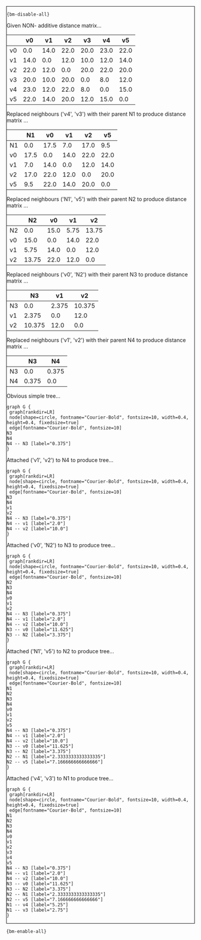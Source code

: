<div style="border:1px solid black;">

`{bm-disable-all}`

Given NON- additive distance matrix...

<table>
<thead><tr>
<th></th>
<th>v0</th>
<th>v1</th>
<th>v2</th>
<th>v3</th>
<th>v4</th>
<th>v5</th>
</tr></thead>
<tbody>
<tr>
<td>v0</td>
<td>0.0</td>
<td>14.0</td>
<td>22.0</td>
<td>20.0</td>
<td>23.0</td>
<td>22.0</td>
</tr>
<tr>
<td>v1</td>
<td>14.0</td>
<td>0.0</td>
<td>12.0</td>
<td>10.0</td>
<td>12.0</td>
<td>14.0</td>
</tr>
<tr>
<td>v2</td>
<td>22.0</td>
<td>12.0</td>
<td>0.0</td>
<td>20.0</td>
<td>22.0</td>
<td>20.0</td>
</tr>
<tr>
<td>v3</td>
<td>20.0</td>
<td>10.0</td>
<td>20.0</td>
<td>0.0</td>
<td>8.0</td>
<td>12.0</td>
</tr>
<tr>
<td>v4</td>
<td>23.0</td>
<td>12.0</td>
<td>22.0</td>
<td>8.0</td>
<td>0.0</td>
<td>15.0</td>
</tr>
<tr>
<td>v5</td>
<td>22.0</td>
<td>14.0</td>
<td>20.0</td>
<td>12.0</td>
<td>15.0</td>
<td>0.0</td>
</tr>
</tbody>
</table>


Replaced neighbours ('v4', 'v3') with their parent N1 to produce distance matrix ...

<table><thead><tr><th></th><th>N1</th><th>v0</th><th>v1</th><th>v2</th><th>v5</th></tr></thead><tbody><tr><td>N1</td><td>0.0</td><td>17.5</td><td>7.0</td><td>17.0</td><td>9.5</td></tr><tr><td>v0</td><td>17.5</td><td>0.0</td><td>14.0</td><td>22.0</td><td>22.0</td></tr><tr><td>v1</td><td>7.0</td><td>14.0</td><td>0.0</td><td>12.0</td><td>14.0</td></tr><tr><td>v2</td><td>17.0</td><td>22.0</td><td>12.0</td><td>0.0</td><td>20.0</td></tr><tr><td>v5</td><td>9.5</td><td>22.0</td><td>14.0</td><td>20.0</td><td>0.0</td></tr></tbody></table>


Replaced neighbours ('N1', 'v5') with their parent N2 to produce distance matrix ...

<table><thead><tr><th></th><th>N2</th><th>v0</th><th>v1</th><th>v2</th></tr></thead><tbody><tr><td>N2</td><td>0.0</td><td>15.0</td><td>5.75</td><td>13.75</td></tr><tr><td>v0</td><td>15.0</td><td>0.0</td><td>14.0</td><td>22.0</td></tr><tr><td>v1</td><td>5.75</td><td>14.0</td><td>0.0</td><td>12.0</td></tr><tr><td>v2</td><td>13.75</td><td>22.0</td><td>12.0</td><td>0.0</td></tr></tbody></table>


Replaced neighbours ('v0', 'N2') with their parent N3 to produce distance matrix ...

<table><thead><tr><th></th><th>N3</th><th>v1</th><th>v2</th></tr></thead><tbody><tr><td>N3</td><td>0.0</td><td>2.375</td><td>10.375</td></tr><tr><td>v1</td><td>2.375</td><td>0.0</td><td>12.0</td></tr><tr><td>v2</td><td>10.375</td><td>12.0</td><td>0.0</td></tr></tbody></table>


Replaced neighbours ('v1', 'v2') with their parent N4 to produce distance matrix ...

<table><thead><tr><th></th><th>N3</th><th>N4</th></tr></thead><tbody><tr><td>N3</td><td>0.0</td><td>0.375</td></tr><tr><td>N4</td><td>0.375</td><td>0.0</td></tr></tbody></table>


Obvious simple tree...

```{dot}
graph G {
 graph[rankdir=LR]
 node[shape=circle, fontname="Courier-Bold", fontsize=10, width=0.4, height=0.4, fixedsize=true]
 edge[fontname="Courier-Bold", fontsize=10]
N3
N4
N4 -- N3 [label="0.375"]
}
```


Attached ('v1', 'v2') to N4 to produce tree...

```{dot}
graph G {
 graph[rankdir=LR]
 node[shape=circle, fontname="Courier-Bold", fontsize=10, width=0.4, height=0.4, fixedsize=true]
 edge[fontname="Courier-Bold", fontsize=10]
N3
N4
v1
v2
N4 -- N3 [label="0.375"]
N4 -- v1 [label="2.0"]
N4 -- v2 [label="10.0"]
}
```


Attached ('v0', 'N2') to N3 to produce tree...

```{dot}
graph G {
 graph[rankdir=LR]
 node[shape=circle, fontname="Courier-Bold", fontsize=10, width=0.4, height=0.4, fixedsize=true]
 edge[fontname="Courier-Bold", fontsize=10]
N2
N3
N4
v0
v1
v2
N4 -- N3 [label="0.375"]
N4 -- v1 [label="2.0"]
N4 -- v2 [label="10.0"]
N3 -- v0 [label="11.625"]
N3 -- N2 [label="3.375"]
}
```


Attached ('N1', 'v5') to N2 to produce tree...

```{dot}
graph G {
 graph[rankdir=LR]
 node[shape=circle, fontname="Courier-Bold", fontsize=10, width=0.4, height=0.4, fixedsize=true]
 edge[fontname="Courier-Bold", fontsize=10]
N1
N2
N3
N4
v0
v1
v2
v5
N4 -- N3 [label="0.375"]
N4 -- v1 [label="2.0"]
N4 -- v2 [label="10.0"]
N3 -- v0 [label="11.625"]
N3 -- N2 [label="3.375"]
N2 -- N1 [label="2.3333333333333335"]
N2 -- v5 [label="7.166666666666666"]
}
```


Attached ('v4', 'v3') to N1 to produce tree...

```{dot}
graph G {
 graph[rankdir=LR]
 node[shape=circle, fontname="Courier-Bold", fontsize=10, width=0.4, height=0.4, fixedsize=true]
 edge[fontname="Courier-Bold", fontsize=10]
N1
N2
N3
N4
v0
v1
v2
v3
v4
v5
N4 -- N3 [label="0.375"]
N4 -- v1 [label="2.0"]
N4 -- v2 [label="10.0"]
N3 -- v0 [label="11.625"]
N3 -- N2 [label="3.375"]
N2 -- N1 [label="2.3333333333333335"]
N2 -- v5 [label="7.166666666666666"]
N1 -- v4 [label="5.25"]
N1 -- v3 [label="2.75"]
}
```


</div>

`{bm-enable-all}`

